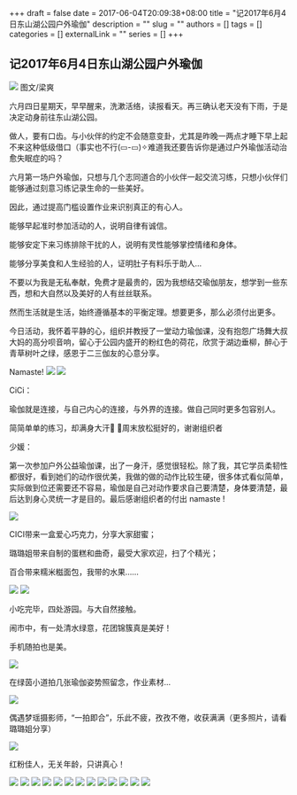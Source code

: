
+++
draft = false
date = 2017-06-04T20:09:38+08:00
title = "记2017年6月4日东山湖公园户外瑜伽"
description = ""
slug = ""
authors = []
tags = []
categories = []
externalLink = ""
series = []
+++

## **记2017年6月4日东山湖公园户外瑜伽**

![](https://raw.githubusercontent.com/lshcool/pic/master/202112142341361.jpg)
图文/梁爽

六月四日星期天，早早醒来，洗漱活络，读报看天。再三确认老天没有下雨，于是决定动身前往东山湖公园。

做人，要有口齿。与小伙伴的约定不会随意变卦，尤其是昨晚一两点才睡下早上起不来这种低级借口（事实也不行(▭-▭)✧难道我还要告诉你是通过户外瑜伽活动治愈失眠症的吗？

六月第一场户外瑜伽，只想与几个志同道合的小伙伴一起交流习练，只想小伙伴们能够通过刻意习练记录生命的一些美好。

因此，通过提高门槛设置作业来识别真正的有心人。

能够早起准时参加活动的人，说明自律有诚信。

能够安定下来习练排除干扰的人，说明有灵性能够掌控情绪和身体。

能够分享美食和人生经验的人，证明肚子有料乐于助人…

不要以为我是无私奉献，免费才是最贵的，因为我想结交瑜伽朋友，想学到一些东西，想和大自然以及美好的人有丝丝联系。

然而生活就是生活，始终遵循基本的平衡定理。想要更多，那么必须付出更多。

今日活动，我怀着平静的心，组织并教授了一堂动力瑜伽课，没有抱怨广场舞大叔大妈的高分呗音响，留心于公园内盛开的粉红色的荷花，欣赏于湖边垂柳，醉心于青草树叶之绿，感恩于二三伽友的心意分享。

Namaste!
![](https://raw.githubusercontent.com/lshcool/pic/master/202112142341363.jpg)
![](https://raw.githubusercontent.com/lshcool/pic/master/202112142341364.jpg)

CiCi：

瑜伽就是连接，与自己内心的连接，与外界的连接。做自己同时更多包容别人。

简简单单的练习，却满身大汗 ，周末放松挺好的，谢谢组织者                         



少媛：

第一次参加户外公益瑜伽课，出了一身汗，感觉很轻松。除了我，其它学员柔韧性都很好，看到她们的动作很优美，我做的做的动作比较生硬，很多体式看似简单，实际做到位还需要还不容易，瑜伽是自己对动作要求自己要清楚，身体要清楚，最后达到身心灵统一才是目的。最后感谢组织者的付出 namaste  !  

![](https://raw.githubusercontent.com/lshcool/pic/master/202112142341365.jpg)

CICI带来一盒爱心巧克力，分享大家甜蜜；

璐璐姐带来自制的蛋糕和曲奇，最受大家欢迎，扫了个精光；

百合带来糯米糍面包，我带的水果……

![](https://raw.githubusercontent.com/lshcool/pic/master/202112142341366.jpg)
![](https://raw.githubusercontent.com/lshcool/pic/master/202112142341367.jpg)

小吃完毕，四处游园。与大自然接触。

闹市中，有一处清水绿意，花团锦簇真是美好！

手机随拍也是美。

![](https://raw.githubusercontent.com/lshcool/pic/master/202112142341368.jpg)

在绿茵小道拍几张瑜伽姿势照留念，作业素材...

![](https://raw.githubusercontent.com/lshcool/pic/master/202112142341369.jpg)

偶遇梦瑶摄影师，“一拍即合”，乐此不疲，孜孜不倦，收获满满（更多照片，请看璐璐姐分享）

![](https://raw.githubusercontent.com/lshcool/pic/master/202112142341370.jpg)

红粉佳人，无关年龄，只讲真心！

![](https://raw.githubusercontent.com/lshcool/pic/master/202112142341371.jpg)
![](https://raw.githubusercontent.com/lshcool/pic/master/202112142341372.jpg)
![](https://raw.githubusercontent.com/lshcool/pic/master/202112142341373.jpg)
![](https://raw.githubusercontent.com/lshcool/pic/master/202112142341374.jpg)
![](https://raw.githubusercontent.com/lshcool/pic/master/202112142341375.jpg)
![](https://raw.githubusercontent.com/lshcool/pic/master/202112142341376.jpg)
![](https://raw.githubusercontent.com/lshcool/pic/master/202112142341377.jpg)
![](https://raw.githubusercontent.com/lshcool/pic/master/202112142341378.jpg)
![](https://raw.githubusercontent.com/lshcool/pic/master/202112142341379.jpg)
![](https://raw.githubusercontent.com/lshcool/pic/master/202112142341381.jpg)
![](https://raw.githubusercontent.com/lshcool/pic/master/202112142341382.jpg)
![](https://raw.githubusercontent.com/lshcool/pic/master/202112142341383.jpg)
![](https://raw.githubusercontent.com/lshcool/pic/master/202112142341384.jpg)